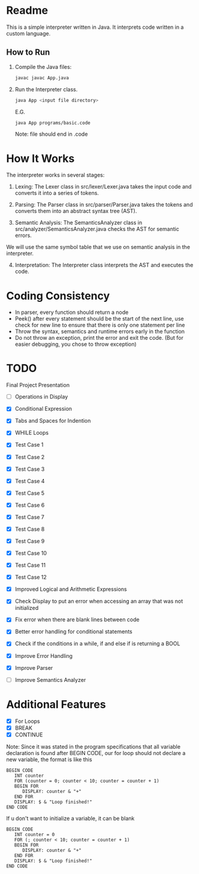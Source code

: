 # Readme

This is a simple interpreter written in Java. It interprets code written in a custom language.

## How to Run

1. Compile the Java files:

   ```sh
   javac javac App.java
   ```

2. Run the Interpreter class.

   ```sh
   java App <input file directory>
   ```

   E.G.

   ```sh
   java App programs/basic.code
   ```

   Note: file should end in .code

# How It Works

The interpreter works in several stages:

1. Lexing: The Lexer class in src/lexer/Lexer.java takes the input code and converts it into a series of tokens.

2. Parsing: The Parser class in src/parser/Parser.java takes the tokens and converts them into an abstract syntax tree (AST).

3. Semantic Analysis: The SemanticsAnalyzer class in src/analyzer/SemanticsAnalyzer.java checks the AST for semantic errors.

We will use the same symbol table that we use on semantic analysis in the interpreter.

4. Interpretation: The Interpreter class interprets the AST and executes the code.

# Coding Consistency

- In parser, every function should return a node
- Peek() after every statement should be the start of the next line, use check for new line to ensure that there is only one statement per line
- Throw the syntax, semantics and runtime errors early in the function
- Do not throw an exception, print the error and exit the code. (But for easier debugging, you chose to throw exception)

# TODO

Final Project Presentation

- [ ] Operations in Display
- [x] Conditional Expression
- [x] Tabs and Spaces for Indention
- [x] WHILE Loops
- [x] Test Case 1
- [x] Test Case 2
- [x] Test Case 3
- [x] Test Case 4
- [x] Test Case 5
- [x] Test Case 6
- [x] Test Case 7
- [x] Test Case 8
- [x] Test Case 9
- [x] Test Case 10
- [x] Test Case 11
- [x] Test Case 12
- [x] Improved Logical and Arithmetic Expressions
- [x] Check Display to put an error when accessing an array that was not initialized
- [x] Fix error when there are blank lines between code
- [x] Better error handling for conditional statements
- [x] Check if the conditions in a while, if and else if is returning a BOOL

- [x] Improve Error Handling
- [x] Improve Parser
- [ ] Improve Semantics Analyzer

# Additional Features

- [x] For Loops
- [x] BREAK
- [x] CONTINUE

Note: Since it was stated in the program specifications that all variable declaration is found after BEGIN CODE, our for loop should not declare a new variable, the format is like this

```plaintext
BEGIN CODE
   INT counter
   FOR (counter = 0; counter < 10; counter = counter + 1)
   BEGIN FOR
      DISPLAY: counter & "+"
   END FOR
   DISPLAY: $ & "Loop finished!"
END CODE
```

If u don't want to initialize a variable, it can be blank

```plaintext
BEGIN CODE
   INT counter = 0
   FOR (; counter < 10; counter = counter + 1)
   BEGIN FOR
      DISPLAY: counter & "+"
   END FOR
   DISPLAY: $ & "Loop finished!"
END CODE
```
